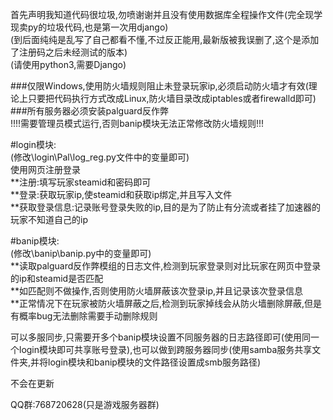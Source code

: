首先声明我知道代码很垃圾,勿喷谢谢并且没有使用数据库全程操作文件(完全现学现卖py的垃圾代码,也是第一次用django)  
(到后面纯纯是乱写了自己都看不懂,不过反正能用,最新版被我误删了,这个是添加了注册码之后未经测试的版本)  
(请使用python3,需要Django)  
  
###仅限Windows,使用防火墙规则阻止未登录玩家ip,必须启动防火墙才有效(理论上只要把代码执行方式改成Linux,防火墙目录改成iptables或者firewalld即可)  
###所有服务器必须安装palguard反作弊  
!!!!需要管理员模式运行,否则banip模块无法正常修改防火墙规则!!!
  
#login模块:  
(修改\login\Pal\log_reg.py文件中的变量即可)  
使用网页注册登录  
  **注册:填写玩家steamid和密码即可  
  **登录:获取玩家ip,使steamid和获取ip绑定,并且写入文件  
  **获取登录信息:记录账号登录失败的ip,目的是为了防止有分流或者挂了加速器的玩家不知道自己的ip  
    
#banip模块:  
(修改\banip\banip.py中的变量即可)  
  **读取palguard反作弊模组的日志文件,检测到玩家登录则对比玩家在网页中登录的ip和steamid是否匹配  
  **如匹配则不做操作,否则使用防火墙屏蔽该次登录ip,并且记录该次登录信息  
  **正常情况下在玩家被防火墙屏蔽之后,检测到玩家掉线会从防火墙删除屏蔽,但是有概率bug无法删除需要手动删除规则  
    
可以多服同步,只需要开多个banip模块设置不同服务器的日志路径即可(使用同一个login模块即可共享账号登录),也可以做到跨服务器同步(使用samba服务共享文件夹,并将login模块和banip模块的文件路径设置成smb服务路径)  
  
不会在更新  
  
QQ群:768720628(只是游戏服务器群)  
